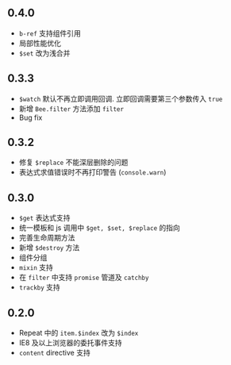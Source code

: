 0.4.0
---
- `b-ref` 支持组件引用
- 局部性能优化
- `$set` 改为浅合并

0.3.3
---
- `$watch` 默认不再立即调用回调. 立即回调需要第三个参数传入 `true`
- 新增 `Bee.filter` 方法添加 `filter`
- Bug fix

0.3.2
---
- 修复 `$replace` 不能深层删除的问题
- 表达式求值错误时不再打印警告 (`console.warn`)

0.3.0
---
- `$get` 表达式支持
- 统一模板和 js 调用中 `$get, $set, $replace` 的指向
- 完善生命周期方法
- 新增 `$destroy` 方法
- 组件分组
- `mixin` 支持
- 在 `filter` 中支持 `promise` 管道及 `catchby`
- `trackby` 支持

0.2.0
---
- Repeat 中的 `item.$index` 改为 `$index`
- IE8 及以上浏览器的委托事件支持
- `content` directive 支持